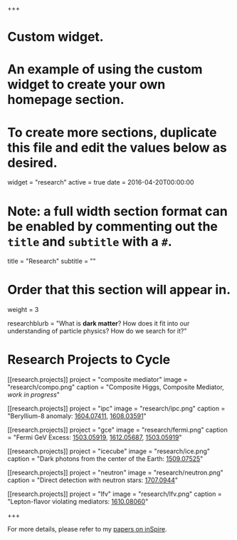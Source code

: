 +++
# Custom widget.
# An example of using the custom widget to create your own homepage section.
# To create more sections, duplicate this file and edit the values below as desired.
widget = "research"
active = true
date = 2016-04-20T00:00:00

# Note: a full width section format can be enabled by commenting out the `title` and `subtitle` with a `#`.
title = "Research"
subtitle = ""

# Order that this section will appear in.
weight = 3

researchblurb = "What is **dark matter**? How does it fit into our understanding of particle physics? How do we search for it?"


# Research Projects to Cycle
[[research.projects]]
  project = "composite mediator"
  image = "research/compo.png"
  caption = "Composite Higgs, Composite Mediator, *work in progress*"

[[research.projects]]
  project = "ipc"
  image = "research/ipc.png"
  caption = "Beryllium-8 anomaly: [1604.07411](https://arxiv.org/abs/1604.07411), [1608.03591](https://arxiv.org/abs/1608.03591)"

[[research.projects]]
  project = "gce"
  image = "research/fermi.png"
  caption = "Fermi GeV Excess: [1503.05919](https://arxiv.org/abs/1503.05919), [1612.05687](https://arxiv.org/abs/1612.05687), [1503.05919](https://arxiv.org/abs/1503.05919)"

[[research.projects]]
  project = "icecube"
  image = "research/ice.png"
  caption = "Dark photons from the center of the Earth: [1509.07525](https://arxiv.org/abs/1509.07525)"

[[research.projects]]
  project = "neutron"
  image = "research/neutron.png"
  caption = "Direct detection with neutron stars: [1707.0944](https://arxiv.org/abs/1707.09442)"

[[research.projects]]
  project = "lfv"
  image = "research/lfv.png"
  caption = "Lepton-flavor violating mediators: [1610.08060](https://arxiv.org/abs/1610.08060)"


+++

For more details, please refer to my [papers on inSpire](http://inspirehep.net/author/profile/P.Tanedo.1).
